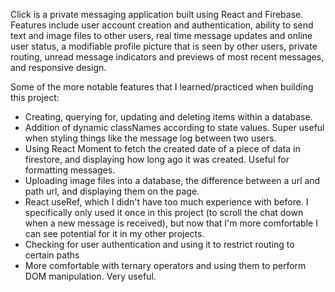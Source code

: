 Click is a private messaging application built using React and Firebase. Features include user account creation and authentication, ability to send text and image files to other users, real time message updates and online user status, a modifiable profile picture that is seen by other users, private routing, unread message indicators and previews of most recent messages, and responsive design.

Some of the more notable features that I learned/practiced when building this project:

-   Creating, querying for, updating and deleting items within a database.
-   Addition of dynamic classNames according to state values. Super useful when styling things like the message log between two users.
-   Using React Moment to fetch the created date of a piece of data in firestore, and displaying how long ago it was created. Useful for formatting messages.
-   Uploading image files into a database, the difference between a url and path url, and displaying them on the page.
-   React useRef, which I didn't have too much experience with before. I specifically only used it once in this project (to scroll the chat down when a new message is received), but now that I'm more comfortable I can see potential for it in my other projects.
-   Checking for user authentication and using it to restrict routing to certain paths
-   More comfortable with ternary operators and using them to perform DOM manipulation. Very useful.
